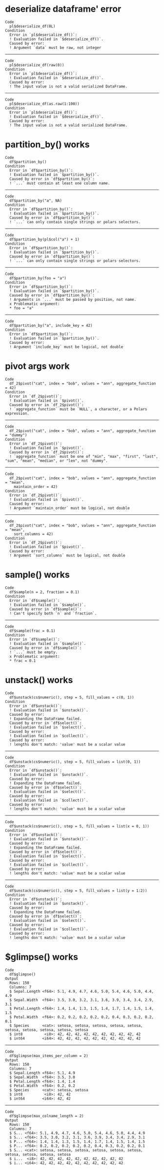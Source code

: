 # deserialize dataframe' error

    Code
      pl$deserialize_df(0L)
    Condition
      Error in `pl$deserialize_df()`:
      ! Evaluation failed in `$deserialize_df()`.
      Caused by error:
      ! Argument `data` must be raw, not integer

---

    Code
      pl$deserialize_df(raw(0))
    Condition
      Error in `pl$deserialize_df()`:
      ! Evaluation failed in `$deserialize_df()`.
      Caused by error:
      ! The input value is not a valid serialized DataFrame.

---

    Code
      pl$deserialize_df(as.raw(1:100))
    Condition
      Error in `pl$deserialize_df()`:
      ! Evaluation failed in `$deserialize_df()`.
      Caused by error:
      ! The input value is not a valid serialized DataFrame.

# partition_by() works

    Code
      df$partition_by()
    Condition
      Error in `df$partition_by()`:
      ! Evaluation failed in `$partition_by()`.
      Caused by error in `df$partition_by()`:
      ! `...` must contain at least one column name.

---

    Code
      df$partition_by("a", NA)
    Condition
      Error in `df$partition_by()`:
      ! Evaluation failed in `$partition_by()`.
      Caused by error in `df$partition_by()`:
      ! `...` can only contain single strings or polars selectors.

---

    Code
      df$partition_by(pl$col("a") + 1)
    Condition
      Error in `df$partition_by()`:
      ! Evaluation failed in `$partition_by()`.
      Caused by error in `df$partition_by()`:
      ! `...` can only contain single strings or polars selectors.

---

    Code
      df$partition_by(foo = "a")
    Condition
      Error in `df$partition_by()`:
      ! Evaluation failed in `$partition_by()`.
      Caused by error in `df$partition_by()`:
      ! Arguments in `...` must be passed by position, not name.
      x Problematic argument:
      * foo = "a"

---

    Code
      df$partition_by("a", include_key = 42)
    Condition
      Error in `df$partition_by()`:
      ! Evaluation failed in `$partition_by()`.
      Caused by error:
      ! Argument `include_key` must be logical, not double

# pivot args work

    Code
      df_2$pivot("cat", index = "bob", values = "ann", aggregate_function = 42)
    Condition
      Error in `df_2$pivot()`:
      ! Evaluation failed in `$pivot()`.
      Caused by error in `df_2$pivot()`:
      ! `aggregate_function` must be `NULL`, a character, or a Polars expression.

---

    Code
      df_2$pivot("cat", index = "bob", values = "ann", aggregate_function = "dummy")
    Condition
      Error in `df_2$pivot()`:
      ! Evaluation failed in `$pivot()`.
      Caused by error in `df_2$pivot()`:
      ! `aggregate_function` must be one of "min", "max", "first", "last", "sum", "mean", "median", or "len", not "dummy".

---

    Code
      df_2$pivot("cat", index = "bob", values = "ann", aggregate_function = "mean",
        maintain_order = 42)
    Condition
      Error in `df_2$pivot()`:
      ! Evaluation failed in `$pivot()`.
      Caused by error:
      ! Argument `maintain_order` must be logical, not double

---

    Code
      df_2$pivot("cat", index = "bob", values = "ann", aggregate_function = "mean",
        sort_columns = 42)
    Condition
      Error in `df_2$pivot()`:
      ! Evaluation failed in `$pivot()`.
      Caused by error:
      ! Argument `sort_columns` must be logical, not double

# sample() works

    Code
      df$sample(n = 2, fraction = 0.1)
    Condition
      Error in `df$sample()`:
      ! Evaluation failed in `$sample()`.
      Caused by error in `df$sample()`:
      ! Can't specify both `n` and `fraction`.

---

    Code
      df$sample(frac = 0.1)
    Condition
      Error in `df$sample()`:
      ! Evaluation failed in `$sample()`.
      Caused by error in `df$sample()`:
      ! `...` must be empty.
      x Problematic argument:
      * frac = 0.1

# unstack() works

    Code
      df$unstack(cs$numeric(), step = 5, fill_values = c(0, 1))
    Condition
      Error in `df$unstack()`:
      ! Evaluation failed in `$unstack()`.
      Caused by error:
      ! Expanding the DataFrame failed.
      Caused by error in `df$select()`:
      ! Evaluation failed in `$select()`.
      Caused by error:
      ! Evaluation failed in `$collect()`.
      Caused by error:
      ! lengths don't match: 'value' must be a scalar value

---

    Code
      df$unstack(cs$numeric(), step = 5, fill_values = list(0, 1))
    Condition
      Error in `df$unstack()`:
      ! Evaluation failed in `$unstack()`.
      Caused by error:
      ! Expanding the DataFrame failed.
      Caused by error in `df$select()`:
      ! Evaluation failed in `$select()`.
      Caused by error:
      ! Evaluation failed in `$collect()`.
      Caused by error:
      ! lengths don't match: 'value' must be a scalar value

---

    Code
      df$unstack(cs$numeric(), step = 5, fill_values = list(x = 0, 1))
    Condition
      Error in `df$unstack()`:
      ! Evaluation failed in `$unstack()`.
      Caused by error:
      ! Expanding the DataFrame failed.
      Caused by error in `df$select()`:
      ! Evaluation failed in `$select()`.
      Caused by error:
      ! Evaluation failed in `$collect()`.
      Caused by error:
      ! lengths don't match: 'value' must be a scalar value

---

    Code
      df$unstack(cs$numeric(), step = 5, fill_values = list(y = 1:2))
    Condition
      Error in `df$unstack()`:
      ! Evaluation failed in `$unstack()`.
      Caused by error:
      ! Expanding the DataFrame failed.
      Caused by error in `df$select()`:
      ! Evaluation failed in `$select()`.
      Caused by error:
      ! Evaluation failed in `$collect()`.
      Caused by error:
      ! lengths don't match: 'value' must be a scalar value

# $glimpse() works

    Code
      df$glimpse()
    Output
      Rows: 150
      Columns: 7
      $ Sepal.Length <f64>: 5.1, 4.9, 4.7, 4.6, 5.0, 5.4, 4.6, 5.0, 4.4, 4.9
      $ Sepal.Width  <f64>: 3.5, 3.0, 3.2, 3.1, 3.6, 3.9, 3.4, 3.4, 2.9, 3.1
      $ Petal.Length <f64>: 1.4, 1.4, 1.3, 1.5, 1.4, 1.7, 1.4, 1.5, 1.4, 1.5
      $ Petal.Width  <f64>: 0.2, 0.2, 0.2, 0.2, 0.2, 0.4, 0.3, 0.2, 0.2, 0.1
      $ Species      <cat>: setosa, setosa, setosa, setosa, setosa, setosa, setosa, setosa, setosa, setosa
      $ int8          <i8>: 42, 42, 42, 42, 42, 42, 42, 42, 42, 42
      $ int64        <i64>: 42, 42, 42, 42, 42, 42, 42, 42, 42, 42

---

    Code
      df$glimpse(max_items_per_column = 2)
    Output
      Rows: 150
      Columns: 7
      $ Sepal.Length <f64>: 5.1, 4.9
      $ Sepal.Width  <f64>: 3.5, 3.0
      $ Petal.Length <f64>: 1.4, 1.4
      $ Petal.Width  <f64>: 0.2, 0.2
      $ Species      <cat>: setosa, setosa
      $ int8          <i8>: 42, 42
      $ int64        <i64>: 42, 42

---

    Code
      df$glimpse(max_colname_length = 2)
    Output
      Rows: 150
      Columns: 7
      $ S... <f64>: 5.1, 4.9, 4.7, 4.6, 5.0, 5.4, 4.6, 5.0, 4.4, 4.9
      $ S... <f64>: 3.5, 3.0, 3.2, 3.1, 3.6, 3.9, 3.4, 3.4, 2.9, 3.1
      $ P... <f64>: 1.4, 1.4, 1.3, 1.5, 1.4, 1.7, 1.4, 1.5, 1.4, 1.5
      $ P... <f64>: 0.2, 0.2, 0.2, 0.2, 0.2, 0.4, 0.3, 0.2, 0.2, 0.1
      $ S... <cat>: setosa, setosa, setosa, setosa, setosa, setosa, setosa, setosa, setosa, setosa
      $ i...  <i8>: 42, 42, 42, 42, 42, 42, 42, 42, 42, 42
      $ i... <i64>: 42, 42, 42, 42, 42, 42, 42, 42, 42, 42

